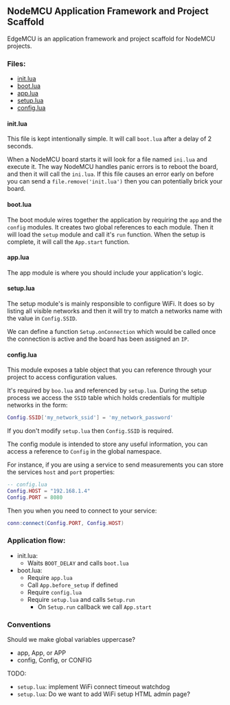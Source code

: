 ## NodeMCU Application Framework and Project Scaffold

EdgeMCU is an application framework and project scaffold for NodeMCU projects.

### Files:
* [init.lua](#init-lua)
* [boot.lua](#boot-lua)
* [app.lua](#app-lua)
* [setup.lua](#setup-lua)
* [config.lua](#config-lua)

#### init.lua
This file is kept intentionally simple. It will call `boot.lua` after a delay of 2 seconds.

When a NodeMCU board starts it will look for a file named `ini.lua` and execute it. The way NodeMCU handles panic errors is to reboot the board, and then it will call the `ini.lua`. If this file causes an error early on before you can send a `file.remove('init.lua')` then you can potentially brick your board.

#### boot.lua
The boot module wires together the application by requiring the `app` and the `config` modules. It creates two global references to each module.
Then it will load the `setup` module and call it's `run` function. When the setup is complete, it will call the `App.start` function.

#### app.lua
The app module is where you should include your application's logic.

#### setup.lua
The setup module's is mainly responsible to configure WiFi. It does so by listing all visible networks and then it will try to match a networks name with the value in `Config.SSID`.

We can define a function `Setup.onConnection` which would be called once the connection is active and the board has been assigned an `IP`.

#### config.lua
This module exposes a table object that you can reference through your project to access configuration values.

It's required by `boo.lua` and referenced by `setup.lua`. During the setup process we access the `SSID` table which holds credentials for multiple networks in the form:

```lua
Config.SSID['my_network_ssid'] = 'my_network_password'
```

If you don't modify `setup.lua` then `Config.SSID` is required.

The config module is intended to store any useful information, you can access a reference to `Config` in the global namespace.

For instance, if you are using a service to send measurements you can store the services `host` and `port` properties:

```lua
-- config.lua
Config.HOST = "192.168.1.4"
Config.PORT = 8080
```

Then you when you need to connect to your service:
```lua
conn:connect(Config.PORT, Config.HOST)
```

### Application flow:
* init.lua:
    - Waits `BOOT_DELAY` and calls `boot.lua`
* boot.lua:
    - Require `app.lua`
    - Call `App.before_setup` if defined
    - Require `config.lua`
    - Require `setup.lua` and calls `Setup.run`
        - On `Setup.run` callback we call `App.start`


### Conventions
Should we make global variables uppercase?
* app, App, or APP
* config, Config, or CONFIG

TODO:
- `setup.lua`: implement WiFi connect timeout watchdog
- `setup.lua`: Do we want to add WiFi setup HTML admin page?
